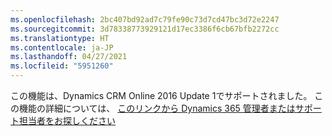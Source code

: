 ```yaml
---
ms.openlocfilehash: 2bc407bd92ad7c79fe90c73d7cd47bc3d72e2247
ms.sourcegitcommit: 3d78338773929121d17ec3386f6cb67bfb2272cc
ms.translationtype: HT
ms.contentlocale: ja-JP
ms.lasthandoff: 04/27/2021
ms.locfileid: "5951260"
---
```

この機能は、Dynamics CRM Online 2016 Update 1でサポートされました。 この機能の詳細については、 [このリンクから Dynamics 365 管理者またはサポート担当者をお探しください](/dynamics365/customerengagement/on-premises/basics/find-administrator-support)